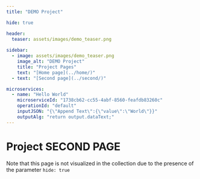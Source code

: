 ```yaml
---
title: "DEMO Project"

hide: true

header:
  teaser: assets/images/demo_teaser.png
  
sidebar:
  - image: assets/images/demo_teaser.png
    image_alt: "DEMO Project"
    title: "Project Pages"
    text: "[Home page](../home/)"
  - text: "[Second page](../second/)"

microservices:
  - name: "Hello World"
    microserviceId: "1738cb62-cc55-4abf-8560-feafdb83260c"
    operationId: "default"
    inputJSON: "{\"Append Text\":{\"value\":\"World\"}}"
    outputAlg: "return output.dataText;"
---
```


# Project SECOND PAGE
Note that this page is not visualized in the collection due to the presence of the parameter `hide: true`
